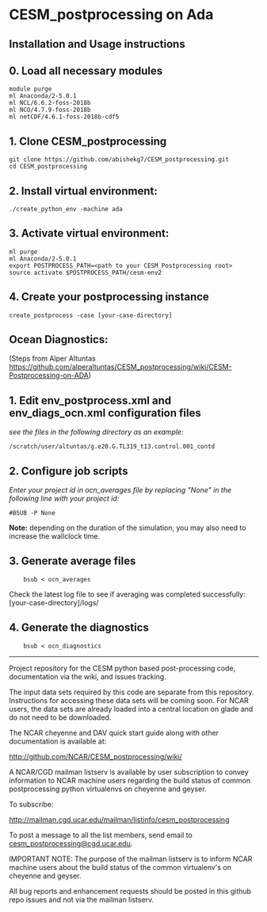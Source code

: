 # CESM_postprocessing on Ada

## Installation and Usage instructions

## 0. Load all necessary modules
```
module purge
ml Anaconda/2-5.0.1
ml NCL/6.6.2-foss-2018b
ml NCO/4.7.9-foss-2018b
ml netCDF/4.6.1-foss-2018b-cdf5
```
## 1. Clone CESM_postprocessing
```
git clone https://github.com/abishekg7/CESM_postprocessing.git
cd CESM_postprocessing
```

## 2. Install virtual environment:
```
./create_python_env -machine ada
```
## 3. Activate virtual environment:
```
ml purge 
ml Anaconda/2-5.0.1
export POSTPROCESS_PATH=<path to your CESM_Postprocessing root>
source activate $POSTPROCESS_PATH/cesm-env2
```
## 4. Create your postprocessing instance
```
create_postprocess -case [your-case-directory]
```

## Ocean Diagnostics:  
(Steps from Alper Altuntas https://github.com/alperaltuntas/CESM_postprocessing/wiki/CESM-Postprocessing-on-ADA)
## 1. Edit env_postprocess.xml and env_diags_ocn.xml configuration files
*see the files in the following directory as an example:*

    /scratch/user/altuntas/g.e20.G.TL319_t13.control.001_contd
## 2. Configure job scripts
*Enter your project id in ocn_averages file by replacing "None" in the following line with your project id:*

    #BSUB -P None

**Note:** depending on the duration of the simulation, you may also need to increase the wallclock time.

## 3. Generate average files
```
    bsub < ocn_averages
```
Check the latest log file to see if averaging was completed successfully: [your-case-directory]/logs/

## 4. Generate the diagnostics
```
    bsub < ocn_diagnostics
```

-------------------------------------
Project repository for the CESM python based post-processing code, documentation via the wiki, and issues tracking.

The input data sets required by this code are separate from this repository. Instructions
for accessing these data sets will be coming soon. For NCAR users, the data sets are already
loaded into a central location on glade and do not need to be downloaded. 

The NCAR cheyenne and DAV quick start guide along with other documentation is available at:

http://github.com/NCAR/CESM_postprocessing/wiki/

A NCAR/CGD mailman listserv is available by user subscription to convey information to NCAR machine users
regarding the build status of common postprocessing python virtualenvs on cheyenne and geyser.

To subscribe:

http://mailman.cgd.ucar.edu/mailman/listinfo/cesm_postprocessing

To post a message to all the list members, send email to cesm_postprocessing@cgd.ucar.edu.

IMPORTANT NOTE: The purpose of the mailman listserv is to inform NCAR machine users about the build status
of the common virtualenv's on cheyenne and geyser. 

All bug reports and enhancement requests should be posted in this github repo issues and not via the mailman listserv.
